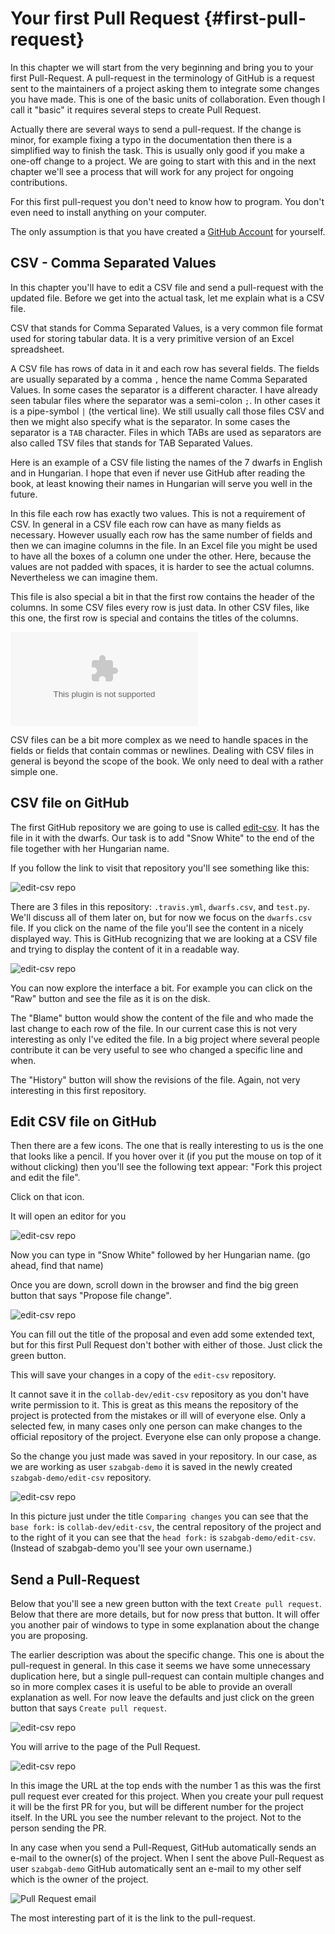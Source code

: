 # Your first Pull Request {#first-pull-request}

In this chapter we will start from the very beginning and bring you to your first Pull-Request. A pull-request in the terminology of GitHub is a request sent to the maintainers of a project asking them to integrate some changes you have made. This is one of the basic units of collaboration. Even though I call it "basic" it requires several steps to create Pull Request.

Actually there are several ways to send a pull-request. If the change is minor, for example fixing a typo in the documentation then there is a simplified way to finish the task. This is usually only good if you make a one-off change to a project. We are going to start with this and in the next chapter we'll see a process that will work for any project for ongoing contributions.

For this first pull-request you don't need to know how to program. You don't even need to install anything on your computer.

The only assumption is that you have created a [GitHub Account](#github-account) for yourself.

## CSV - Comma Separated Values

In this chapter you'll have to edit a CSV file and send a pull-request with the updated file. Before we get into the actual task, let me explain what is a CSV file.

CSV that stands for Comma Separated Values, is a very common file format used for storing tabular data. It is a very primitive version of an Excel spreadsheet.

A CSV file has rows of data in it and each row has several fields. The fields are usually separated by a comma `,` hence the name Comma Separated Values. In some cases the separator is a different character. I have already seen tabular files where the separator was a semi-colon `;`. In other cases it is a pipe-symbol `|` (the vertical line). We still usually call those files CSV and then we might also specify what is the separator. In some cases the separator is a `TAB` character. Files in which TABs are used as separators are also called TSV files that stands for TAB Separated Values.

Here is an example of a CSV file listing the names of the 7 dwarfs in English and in Hungarian. I hope that even if never use GitHub after reading the book, at least knowing their names in Hungarian will serve you well in the future.

In this file each row has exactly two values. This is not a requirement of CSV. In general in a CSV file each row can have as many fields as necessary. However usually each row has the same number of fields and then we can imagine columns in the file. In an Excel file you might be used to have all the boxes of a column one under the other. Here, because the values are not padded with spaces, it is harder to see the actual columns. Nevertheless we can imagine them.

This file is also special a bit in that the first row contains the header of the columns. In some CSV files every row is just data. In other CSV files, like this one, the first row is special and contains the titles of the columns.

![code/dwarfs.csv](code/dwarfs.csv)

CSV files can be a bit more complex as we need to handle spaces in the fields or fields that contain commas or newlines. Dealing with CSV files in general is beyond the scope of the book. We only need to deal with a rather simple one.

## CSV file on GitHub

The first GitHub repository we are going to use is called [edit-csv](https://github.com/collab-dev/edit-csv). It has the file in it with the dwarfs. Our task is to add "Snow White" to the end of the file together with her Hungarian name.

If you follow the link to visit that repository you'll see something like this:

![edit-csv repo](images/edit-csv-before.png)

There are 3 files in this repository: `.travis.yml`, `dwarfs.csv`, and `test.py`. We'll discuss all of them later on, but for now we focus on the `dwarfs.csv` file. If you click on the name of the file you'll see the content in a nicely displayed way. This is GitHub recognizing that we are looking at a CSV file and trying to display the content of it in a readable way.

![edit-csv repo](images/edit-csv-dwarfs.png)

You can now explore the interface a bit. For example you can click on the "Raw" button and see the file as it is on the disk.

The "Blame" button would show the content of the file and who made the last change to each row of the file. In our current case this is not very interesting as only I've edited the file. In a big project where several people contribute it can be very useful to see who changed a specific line and when.

The "History" button will show the revisions of the file. Again, not very interesting in this first repository.

## Edit CSV file on GitHub

Then there are a few icons. The one that is really interesting to us is the one that looks like a pencil. If you hover over it (if you put the mouse on top of it without clicking) then you'll see the following text appear: "Fork this project and edit the file".

Click on that icon.

It will open an editor for you 

![edit-csv repo](images/edit-csv-editor.png)

Now you can type in "Snow White" followed by her Hungarian name. (go ahead, find that name)

Once you are down, scroll down in the browser and find the big green button that says "Propose file change".

![edit-csv repo](images/edit-csv-propose-file-change.png)

You can fill out the title of the proposal and even add some extended text, but for this first Pull Request don't bother with either of those. Just click the green button.

This will save your changes in a copy of the `edit-csv` repository.

It cannot save it in the `collab-dev/edit-csv` repository as you don't have write permission to it. This is great as this means the repository of the project is protected from the mistakes or ill will of everyone else. Only a selected few, in many cases only one person can make changes to the official repository of the project. Everyone else can only propose a change.

So the change you just made was saved in your repository. In our case, as we are working as user `szabgab-demo` it is saved in the newly created `szabgab-demo/edit-csv` repository.

![edit-csv repo](images/edit-csv-comparing-changes.png)

In this picture just under the title `Comparing changes` you can see that the `base fork:` is `collab-dev/edit-csv`, the central repository of the project and to the right of it you can see that the `head fork:` is `szabgab-demo/edit-csv`. (Instead of szabgab-demo you'll see your own username.)

## Send a Pull-Request

Below that you'll see a new green button with the text `Create pull request`. Below that there are more details, but for now press that button. It will offer you another pair of windows to type in some explanation about the change you are proposing.

The earlier description was about the specific change. This one is about the pull-request in general. In this case it seems we have some unnecessary duplication here, but  a single pull-request can contain multiple changes and so in more complex cases it is useful to be able to provide an overall explanation as well. For now leave the defaults and just click on the green button that says `Create pull request`.

![edit-csv repo](images/edit-csv-open-a-pull-request.png)


You will arrive to the page of the Pull Request.

![edit-csv repo](images/edit-csv-pull-request.png)

In this image the URL at the top ends with the number 1 as this was the first pull request ever created for this project. When you create your pull request it will be the first PR for you, but will be different number for the project itself. In the URL you see the number relevant to the project. Not to the person sending the PR.

In any case when you send a Pull-Request, GitHub automatically sends an e-mail to the owner(s) of the project. When I sent the above Pull-Request as user `szabgab-demo` GitHub automatically sent an e-mail to my other self which is the owner of the project.

![Pull Request email](images/edit-csv-pull-request-mail.png)

The most interesting part of it is the link to the pull-request.

